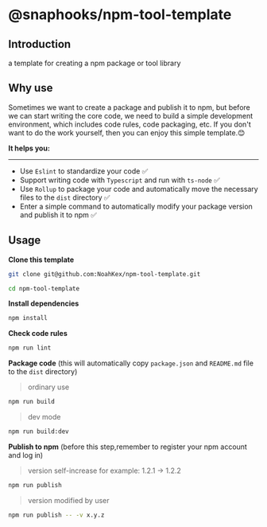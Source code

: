 # @snaphooks/npm-tool-template

## Introduction
a template for creating a npm package or tool library

## Why use
Sometimes we want to create a package and publish it to npm, but before we can start writing the core code, we need to build a simple development environment, which includes code rules, code packaging, etc. If you don't want to do the work yourself, then you can enjoy this simple template.😊

**It helps you:**

---

* Use `Eslint` to standardize your code ✅
* Support writing code with `Typescript` and run with `ts-node` ✅
* Use `Rollup` to package your code and automatically move the necessary files to the `dist` directory ✅
* Enter a simple command to automatically modify your package version and publish it to npm ✅

## Usage

**Clone this template**
```bash
git clone git@github.com:NoahKex/npm-tool-template.git

cd npm-tool-template
```

**Install dependencies**
```bash
npm install
```

**Check code rules**
```bash
npm run lint
```

**Package code** (this will automatically copy `package.json` and `README.md` file to the `dist` directory)

>ordinary use
```bash
npm run build
```

>dev mode
```bash
npm run build:dev
```

**Publish to npm** (before this step,remember to register your npm account and log in)

>version self-increase
for example: 1.2.1 -> 1.2.2
```bash
npm run publish
```

>version modified by user
```bash
npm run publish -- -v x.y.z
```